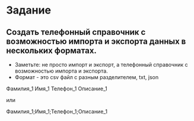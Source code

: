 # Задание

## Создать телефонный справочник с возможностью импорта и экспорта данных в нескольких форматах.

* Заметьте: не просто импорт и экспорт, а телефонный справочник с возможностью импорта и экспорта. 
* Формат - это csv файл с разным разделителем, txt, json

Фамилия_1
Имя_1
Телефон_1
Описание_1

или

Фамилия_1;Имя_1;Телефон_1;Описание_1
